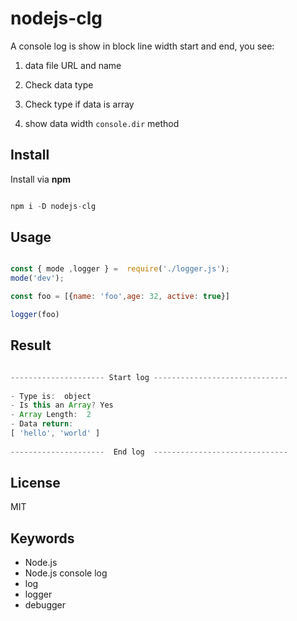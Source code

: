 
  

# nodejs-clg

  

A console log is show in block line width start and end, you see:

  

1. data file URL and name

2. Check data type

3. Check type if data is array

4. show data width `console.dir` method

  

## Install

Install via **npm**

``` javascript

npm i -D nodejs-clg

```

  

## Usage

  

``` javascript

const { mode ,logger } =  require('./logger.js');
mode('dev');

const foo = [{name: 'foo',age: 32, active: true}]

logger(foo)

```

## Result

``` javascript

--------------------- Start log ------------------------------
 
- Type is:  object
- Is this an Array? Yes
- Array Length:  2
- Data return: 
[ 'hello', 'world' ]
 
---------------------  End log  ------------------------------


```



## License

MIT

  

## Keywords

  

- Node.js
- Node.js console log
- log
- logger
- debugger
